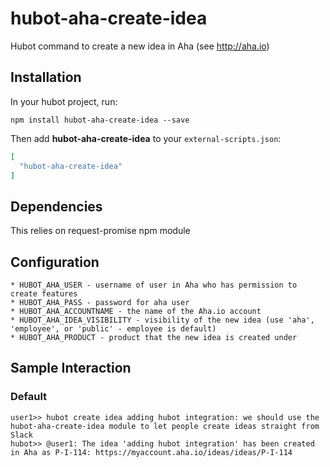 # hubot-aha-create-idea
Hubot command to create a new idea in Aha (see http://aha.io)

## Installation

In your hubot project, run:

`npm install hubot-aha-create-idea --save`

Then add **hubot-aha-create-idea** to your `external-scripts.json`:

```json
[
  "hubot-aha-create-idea"
]
```

## Dependencies

This relies on request-promise npm module

## Configuration

    * HUBOT_AHA_USER - username of user in Aha who has permission to create features
    * HUBOT_AHA_PASS - password for aha user
    * HUBOT_AHA_ACCOUNTNAME - the name of the Aha.io account
    * HUBOT_AHA_IDEA_VISIBILITY - visibility of the new idea (use 'aha', 'employee', or 'public' - employee is default)
    * HUBOT_AHA_PRODUCT - product that the new idea is created under

## Sample Interaction

### Default
``` 
user1>> hubot create idea adding hubot integration: we should use the hubot-aha-create-idea module to let people create ideas straight from Slack
hubot>> @user1: The idea 'adding hubot integration' has been created in Aha as P-I-114: https://myaccount.aha.io/ideas/ideas/P-I-114 
```
